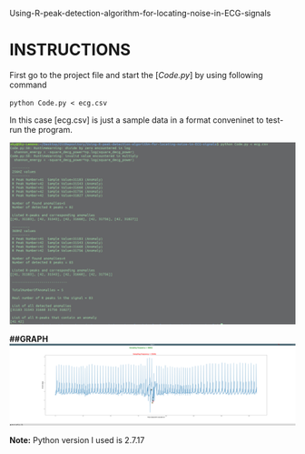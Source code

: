 Using-R-peak-detection-algorithm-for-locating-noise-in-ECG-signals




INSTRUCTIONS
=============




First go to the project file and
start the [*Code.py*] by using following command

`python Code.py < ecg.csv` 


In this case [ecg.csv] is just a sample data in a format conveninet to test-run the program.

![](Result.png)



**##GRAPH**
![](ECG-Graph.png)


**Note:** Python version I used is 2.7.17

